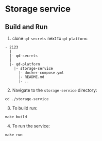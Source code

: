 # Storage service

## Build and Run

1. clone `qd-secrets` next to `qd-platform`:
```
- 2123
  |
  |- qd-secrets
  |
  |- qd-platform
    |- storage-service
      |- docker-compose.yml
      |- README.md
      |- ..
```

2. Navigate to the `storage-service` directory:
```
cd ./storage-service
```

3. To build run:
```
make build
```

4. To run the service:
```
make run
```

